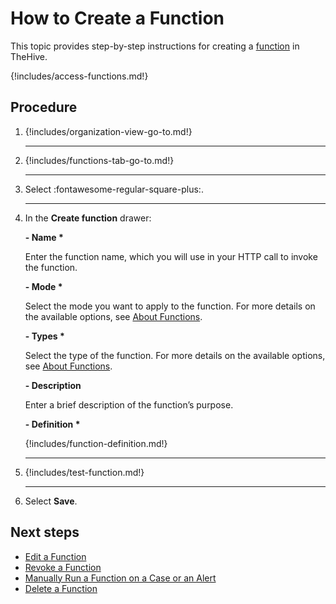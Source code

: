 # How to Create a Function

This topic provides step-by-step instructions for creating a [function](about-functions.md) in TheHive.

{!includes/access-functions.md!}

## Procedure

1. {!includes/organization-view-go-to.md!}

    ---

2. {!includes/functions-tab-go-to.md!}

    ---

3. Select :fontawesome-regular-square-plus:.

    ---

4. In the **Create function** drawer:

    **- Name \***

    Enter the function name, which you will use in your HTTP call to invoke the function.

    **- Mode \***

    Select the mode you want to apply to the function. For more details on the available options, see [About Functions](about-functions.md#function-modes).

    **- Types \***

    Select the type of the function. For more details on the available options, see [About Functions](about-functions.md#function-types).

    **- Description**

    Enter a brief description of the function’s purpose.

    **- Definition \***

    {!includes/function-definition.md!}
        
    ---

5. {!includes/test-function.md!}

    ---

6. Select **Save**. 

## Next steps

* [Edit a Function](edit-a-function.md)
* [Revoke a Function](revoke-a-function.md)
* [Manually Run a Function on a Case or an Alert](run-a-function-case-alert.md)
* [Delete a Function](delete-a-function.md)